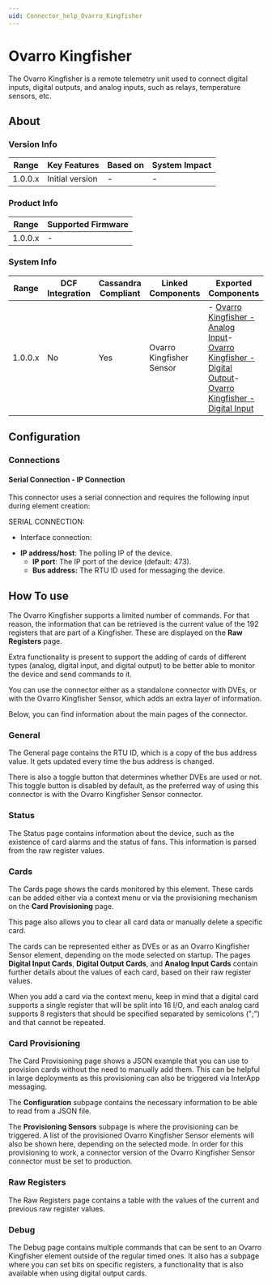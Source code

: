 ```yaml
---
uid: Connector_help_Ovarro_Kingfisher
---
```


# Ovarro Kingfisher

The Ovarro Kingfisher is a remote telemetry unit used to connect digital inputs, digital outputs, and analog inputs, such as relays, temperature sensors, etc.

## About

### Version Info

| **Range** | **Key Features** | **Based on** | **System Impact** |
|-----------|------------------|--------------|-------------------|
| 1.0.0.x   | Initial version  | \-           | \-                |

### Product Info

| **Range** | **Supported Firmware** |
|-----------|------------------------|
| 1.0.0.x   | \-                     |

### System Info

| **Range** | **DCF Integration** | **Cassandra Compliant** | **Linked Components**    | **Exported Components**                                                                                                                                                                                                                                                                                       |
|-----------|---------------------|-------------------------|--------------------------|---------------------------------------------------------------------------------------------------------------------------------------------------------------------------------------------------------------------------------------------------------------------------------------------------------------|
| 1.0.0.x   | No                  | Yes                     | Ovarro Kingfisher Sensor | \- [Ovarro Kingfisher - Analog Input](/Driver%20Help/Ovarro%20Kingfisher%20-%20Analog%20Input.aspx)- [Ovarro Kingfisher - Digital Output](/Driver%20Help/Ovarro%20Kingfisher%20-%20Digital%20Output.aspx)- [Ovarro Kingfisher - Digital Input](xref:Connector_help_Ovarro_Kingfisher_-_Digital_Input) |

## Configuration

### Connections

#### Serial Connection - IP Connection

This connector uses a serial connection and requires the following input during element creation:

SERIAL CONNECTION:

- Interface connection:

<!-- -->

- **IP address/host**: The polling IP of the device.
  - **IP port**: The IP port of the device (default: 473).
  - **Bus address:** The RTU ID used for messaging the device.

## How To use

The Ovarro Kingfisher supports a limited number of commands. For that reason, the information that can be retrieved is the current value of the 192 registers that are part of a Kingfisher. These are displayed on the **Raw Registers** page.

Extra functionality is present to support the adding of cards of different types (analog, digital input, and digital output) to be better able to monitor the device and send commands to it.

You can use the connector either as a standalone connector with DVEs, or with the Ovarro Kingfisher Sensor, which adds an extra layer of information.

Below, you can find information about the main pages of the connector.

### General

The General page contains the RTU ID, which is a copy of the bus address value. It gets updated every time the bus address is changed.

There is also a toggle button that determines whether DVEs are used or not. This toggle button is disabled by default, as the preferred way of using this connector is with the Ovarro Kingfisher Sensor connector.

### Status

The Status page contains information about the device, such as the existence of card alarms and the status of fans. This information is parsed from the raw register values.

### Cards

The Cards page shows the cards monitored by this element. These cards can be added either via a context menu or via the provisioning mechanism on the **Card Provisioning** page.

This page also allows you to clear all card data or manually delete a specific card.

The cards can be represented either as DVEs or as an Ovarro Kingfisher Sensor element, depending on the mode selected on startup. The pages **Digital Input Cards**, **Digital Output Cards**, and **Analog Input Cards** contain further details about the values of each card, based on their raw register values.

When you add a card via the context menu, keep in mind that a digital card supports a single register that will be split into 16 I/O, and each analog card supports 8 registers that should be specified separated by semicolons (";") and that cannot be repeated.

### Card Provisioning

The Card Provisioning page shows a JSON example that you can use to provision cards without the need to manually add them. This can be helpful in large deployments as this provisioning can also be triggered via InterApp messaging.

The **Configuration** subpage contains the necessary information to be able to read from a JSON file.

The **Provisioning Sensors** subpage is where the provisioning can be triggered. A list of the provisioned Ovarro Kingfisher Sensor elements will also be shown here, depending on the selected mode. In order for this provisioning to work, a connector version of the Ovarro Kingfisher Sensor connector must be set to production.

### Raw Registers

The Raw Registers page contains a table with the values of the current and previous raw register values.

### Debug

The Debug page contains multiple commands that can be sent to an Ovarro Kingfisher element outside of the regular timed ones. It also has a subpage where you can set bits on specific registers, a functionality that is also available when using digital output cards.
